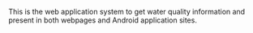 This is the web application system to get water quality information and present in both webpages and Android application sites.
